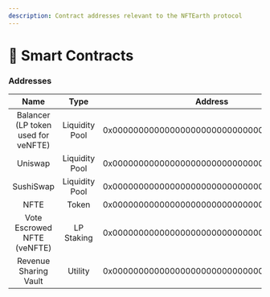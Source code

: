 ```yaml
---
description: Contract addresses relevant to the NFTEarth protocol
---
```


# 📜 Smart Contracts

### Addresses

|                 Name                |      Type      |                   Address                  |
| :---------------------------------: | :------------: | :----------------------------------------: |
| Balancer (LP token used for veNFTE) | Liquidity Pool | 0x0000000000000000000000000000000000000000 |
|               Uniswap               | Liquidity Pool | 0x0000000000000000000000000000000000000000 |
|              SushiSwap              | Liquidity Pool | 0x0000000000000000000000000000000000000000 |
|                 NFTE                |      Token     | 0x0000000000000000000000000000000000000000 |
|     Vote Escrowed NFTE (veNFTE)     |   LP Staking   | 0x0000000000000000000000000000000000000000 |
|        Revenue Sharing Vault        |     Utility    | 0x0000000000000000000000000000000000000000 |



